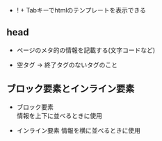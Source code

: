 - ! + Tabキーでhtmlのテンプレートを表示できる

## head
- ページのメタ的の情報を記載する(文字コードなど)

- 空タグ → 終了タグのないタグのこと

## ブロック要素とインライン要素
- ブロック要素  
  情報を上下に並べるときに使用

- インライン要素
  情報を横に並べるときに使用
